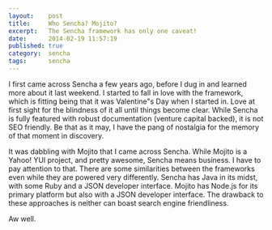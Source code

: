 ```yaml
---
layout:    post
title:     Who Sencha? Mojito?
excerpt:   The Sencha framework has only one caveat!
date:      2014-02-19 11:57:19
published: true
category:  sencha
tags:      sencha
---
```


I first came across Sencha a few years ago, before I dug in and learned more about it last weekend. I started to fall in love with the framework, which is fitting being that it was Valentine&quot;s Day when I started in. Love at first sight for the blindness of it all until things become clear. While Sencha is fully featured with robust documentation (venture capital backed), it is not SEO friendly. Be that as it may, I have the pang of nostalgia for the memory of that moment in discovery.

It was dabbling with Mojito that I came across Sencha. While Mojito is a Yahoo! YUI project, and pretty awesome, Sencha means business. I have to pay attention to that. There are some similarities between the frameworks even while they are powered very differently. Sencha has Java in its midst, with some Ruby and a JSON developer interface. Mojito has Node.js for its primary platform but also with a JSON developer interface. The drawback to these approaches is neither can boast search engine friendliness.

Aw well.
